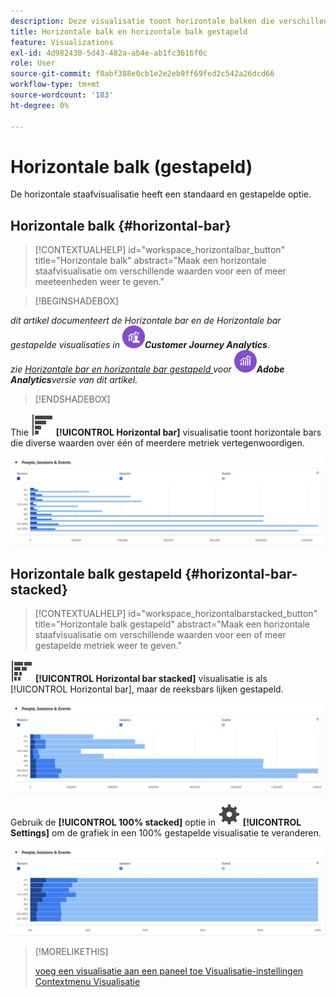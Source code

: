 ```yaml
---
description: Deze visualisatie toont horizontale balken die verschillende waarden over een of meer meeteenheden vertegenwoordigen.
title: Horizontale balk en horizontale balk gestapeld
feature: Visualizations
exl-id: 4d982430-5d43-482a-ab4e-ab1fc3616f0c
role: User
source-git-commit: f8abf388e0cb1e2e2eb9ff69fed2c542a26dcd66
workflow-type: tm+mt
source-wordcount: '183'
ht-degree: 0%

---
```


# Horizontale balk (gestapeld)

De horizontale staafvisualisatie heeft een standaard en gestapelde optie.

## Horizontale balk {#horizontal-bar}

<!-- markdownlint-disable MD034 -->

>[!CONTEXTUALHELP]
>id="workspace_horizontalbar_button"
>title="Horizontale balk"
>abstract="Maak een horizontale staafvisualisatie om verschillende waarden voor een of meer meeteenheden weer te geven."

<!-- markdownlint-enable MD034 -->


>[!BEGINSHADEBOX]

*dit artikel documenteert de Horizontale bar en de Horizontale bar gestapelde visualisaties in ![ CustomerJourneyAnalytics ](/help/assets/icons/CustomerJourneyAnalytics.svg)**Customer Journey Analytics**.<br/> zie [ Horizontale bar en horizontale bar gestapeld ](https://experienceleague.adobe.com/en/docs/analytics/analyze/analysis-workspace/visualizations/horizontal-bar) voor ![ AdobeAnalytics ](/help/assets/icons/AdobeAnalytics.svg)**Adobe Analytics**versie van dit artikel.*

>[!ENDSHADEBOX]


Thie ![ GraphBarHorizontal ](/help/assets/icons/GraphBarHorizontal.svg) **[!UICONTROL Horizontal bar]** visualisatie toont horizontale bars die diverse waarden over één of meerdere metriek vertegenwoordigen.

![ Horizontale bar die metriek met inbegrip van de Weergaven van de Pagina, de Snelheid van de Pagina, bezoeken, Ingangen, en Uitgangen tonen.](assets/horizontal-bar.png)

## Horizontale balk gestapeld {#horizontal-bar-stacked}

<!-- markdownlint-disable MD034 -->

>[!CONTEXTUALHELP]
>id="workspace_horizontalbarstacked_button"
>title="Horizontale balk gestapeld"
>abstract="Maak een horizontale staafvisualisatie om verschillende waarden voor een of meer gestapelde metriek weer te geven."

<!-- markdownlint-enable MD034 -->


![ GraphBarHorizontalStapelde ](/help/assets/icons/GraphBarHorizontalStacked.svg) **[!UICONTROL Horizontal bar stacked]** visualisatie is als [!UICONTROL Horizontal bar], maar de reeksbars lijken gestapeld.

![ een gestapelde horizontale bar die de Weergaven van de Pagina, Bezoeken, Ingangen, en Uitgangen toont.](assets/horizontal-bar-stacked.png)

Gebruik de **[!UICONTROL 100% stacked]** optie in ![ Plaatsend ](/help/assets/icons/Setting.svg) **[!UICONTROL Settings]** om de grafiek in een 100% gestapelde visualisatie te veranderen.

![ Horizontale bar gestapelde 100% ](assets/horizontal-bar-stacked100.png)


>[!MORELIKETHIS]
>
>[ voeg een visualisatie aan een paneel toe ](/help/analysis-workspace/visualizations/freeform-analysis-visualizations.md#add-visualizations-to-a-panel)
>[Visualisatie-instellingen ](/help/analysis-workspace/visualizations/freeform-analysis-visualizations.md#settings)
>[Contextmenu Visualisatie ](/help/analysis-workspace/visualizations/freeform-analysis-visualizations.md#context-menu)
>

